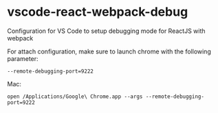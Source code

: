 # vscode-react-webpack-debug
Configuration for VS Code to setup debugging mode for ReactJS with webpack


For attach configuration, make sure to launch chrome with the following parameter: 
```
--remote-debugging-port=9222
```

Mac:
```
open /Applications/Google\ Chrome.app --args --remote-debugging-port=9222

```
